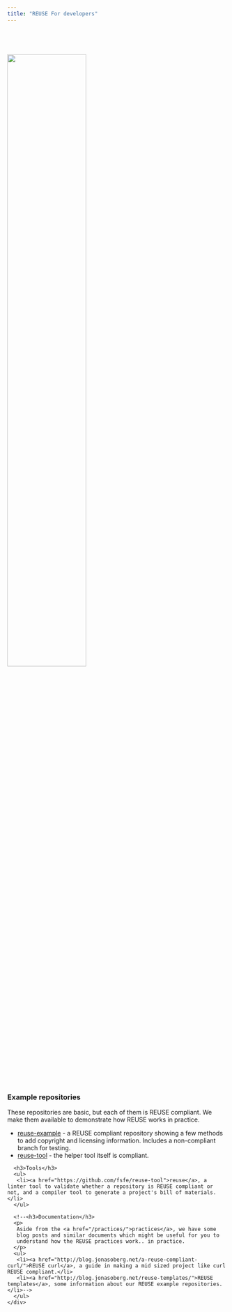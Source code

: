 ```yaml
---
title: "REUSE For developers"
---
```

<div class="intro-header">

<div class="container header-container">
    <div class="row">
       <div class="col-md-1"></div>
       <div class="intro-image col-md-3">
          <img src="/img/reuse.png" style="width: 60%; margin-top: 4em;" />
<center> <div style="width: 100%;margin-top: 3em;"><p>
             </p>
           </div></center>
       </div>

<div class="intro-message col-md-6">
      <h3>Example repositories</h3>
      <p>These repositories are basic, but each of them is REUSE compliant.
      We make them available to demonstrate how REUSE works in practice.</p>
      <ul>
       <li><a href="https://github.com/fsfe/reuse-example">reuse-example</a> - a REUSE compliant repository showing a few methods to add copyright and licensing information. Includes a non-compliant branch for testing.</li>
       <li><a href="https://github.com/fsfe/reuse-tool">reuse-tool</a> - the helper tool itself is compliant.</li>
      </ul>

      <h3>Tools</h3>
      <ul>
       <li><a href="https://github.com/fsfe/reuse-tool">reuse</a>, a linter tool to validate whether a repository is REUSE compliant or not, and a compiler tool to generate a project's bill of materials.</li>
      </ul>

      <!--<h3>Documentation</h3>
      <p>
       Aside from the <a href="/practices/">practices</a>, we have some
       blog posts and similar documents which might be useful for you to
       understand how the REUSE practices work.. in practice.
      </p>
      <ul>
       <li><a href="http://blog.jonasoberg.net/a-reuse-compliant-curl/">REUSE curl</a>, a guide in making a mid sized project like curl REUSE compliant.</li>
       <li><a href="http://blog.jonasoberg.net/reuse-templates/">REUSE templates</a>, some information about our REUSE example repositories.</li>-->
      </ul>
    </div>
</div>
</div>
